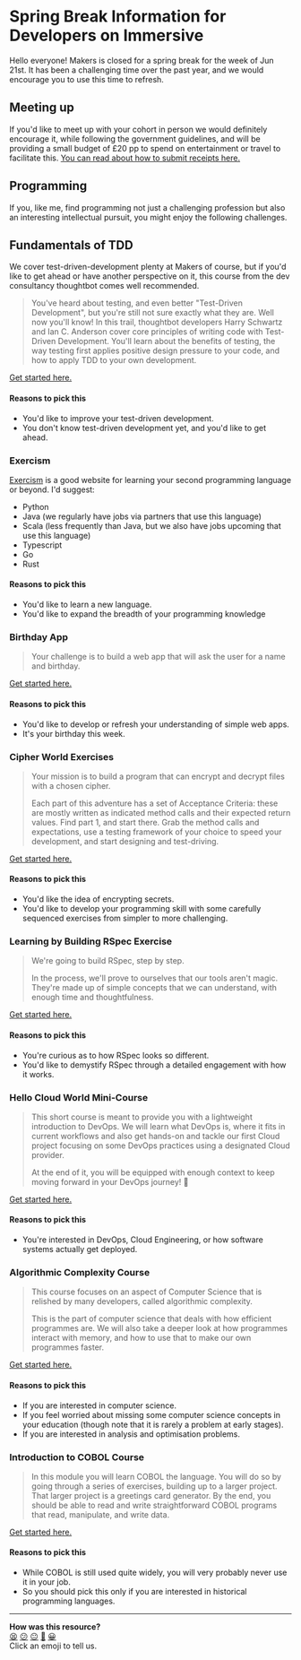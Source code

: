 # Spring Break Information for Developers on Immersive

Hello everyone! Makers is closed for a spring break for the week of Jun 21st. It has been a challenging time over the past year, and we would encourage you to use this time to refresh.

## Meeting up

If you'd like to meet up with your cohort in person we would definitely encourage it, while following the government guidelines, and will be providing a small budget of £20 pp to spend on entertainment or travel to facilitate this. [You can read about how to submit receipts here.](https://docs.google.com/document/d/1ROS4bZfghlJp7gRtpADtWTd0kTwRh1jpePBLk0nSC5A/edit#)

## Programming

If you, like me, find programming not just a challenging profession but also an interesting intellectual pursuit, you might enjoy the following challenges.

## Fundamentals of TDD

We cover test-driven-development plenty at Makers of course, but if you'd like to get ahead or have another perspective on it, this course from the dev consultancy thoughtbot comes well recommended.

> You've heard about testing, and even better "Test-Driven Development", but you're still not sure exactly what they are. Well now you'll know!
In this trail, thoughtbot developers Harry Schwartz and Ian C. Anderson cover core principles of writing code with Test-Driven Development. You'll learn about the benefits of testing, the way testing first applies positive design pressure to your code, and how to apply TDD to your own development.

[Get started here.](https://thoughtbot.com/upcase/fundamentals-of-tdd)

#### Reasons to pick this

* You'd like to improve your test-driven development.
* You don't know test-driven development yet, and you'd like to get ahead.

### Exercism

[Exercism](https://exercism.io) is a good website for learning your second programming language or beyond. I'd suggest:

* Python
* Java (we regularly have jobs via partners that use this language)
* Scala (less frequently than Java, but we also have jobs upcoming that use this language)
* Typescript
* Go
* Rust

#### Reasons to pick this

* You'd like to learn a new language.
* You'd like to expand the breadth of your programming knowledge

### Birthday App

> Your challenge is to build a web app that will ask the user for a name and birthday.

[Get started here.](https://github.com/makersacademy/course/blob/master/intro_to_the_web/post_challenges/birthday_app.md)

#### Reasons to pick this

* You'd like to develop or refresh your understanding of simple web apps.
* It's your birthday this week.

### Cipher World Exercises

> Your mission is to build a program that can encrypt and decrypt files with a chosen cipher.
>
> Each part of this adventure has a set of Acceptance Criteria: these are mostly written as indicated method calls and their expected return values. Find part 1, and start there. Grab the method calls and expectations, use a testing framework of your choice to speed your development, and start designing and test-driving.

[Get started here.](https://github.com/makersacademy/skills-workshops/tree/master/practicals/adventures/cipher-world)

#### Reasons to pick this

* You'd like the idea of encrypting secrets.
* You'd like to develop your programming skill with some carefully sequenced exercises from simpler to more challenging.

### Learning by Building RSpec Exercise

> We're going to build RSpec, step by step.
>
> In the process, we'll prove to ourselves that our tools aren't magic. They're made up of simple concepts that we can understand, with enough time and thoughtfulness.

[Get started here.](https://github.com/makersacademy/skills-workshops/blob/master/practicals/adventures/learning_by_building_rspec.md)

#### Reasons to pick this

* You're curious as to how RSpec looks so different.
* You'd like to demystify RSpec through a detailed engagement with how it works.

### Hello Cloud World Mini-Course

> This short course is meant to provide you with a lightweight introduction to DevOps. We will learn what DevOps is, where it fits in current workflows and also get hands-on and tackle our first Cloud project focusing on some DevOps practices using a designated Cloud provider.
>
> At the end of it, you will be equipped with enough context to keep moving forward in your DevOps journey! 🔮

[Get started here.](https://github.com/makersacademy/course/tree/master/devops)

#### Reasons to pick this

* You're interested in DevOps, Cloud Engineering, or how software systems actually get deployed.

### Algorithmic Complexity Course

> This course focuses on an aspect of Computer Science that is relished by many developers, called algorithmic complexity.
>
> This is the part of computer science that deals with how efficient programmes are. We will also take a deeper look at how programmes interact with memory, and how to use that to make our own programmes faster.

[Get started here.](https://github.com/makersacademy/course/tree/master/algorithmic_complexity)

#### Reasons to pick this

* If you are interested in computer science.
* If you feel worried about missing some computer science concepts in your education (though note that it is rarely a problem at early stages).
* If you are interested in analysis and optimisation problems.

### Introduction to COBOL Course

> In this module you will learn COBOL the language. You will do so by going through a series of exercises, building up to a larger project. That larger project is a greetings card generator. By the end, you should be able to read and write straightforward COBOL programs that read, manipulate, and write data.

[Get started here.](https://github.com/makersacademy/cobol-intro)

#### Reasons to pick this

* While COBOL is still used quite widely, you will very probably never use it in your job.
* So you should pick this only if you are interested in historical programming languages.

<!-- BEGIN GENERATED SECTION DO NOT EDIT -->

---

**How was this resource?**  
[😫](https://airtable.com/shrUJ3t7KLMqVRFKR?prefill_Repository=course&prefill_File=spring_break.md&prefill_Sentiment=😫) [😕](https://airtable.com/shrUJ3t7KLMqVRFKR?prefill_Repository=course&prefill_File=spring_break.md&prefill_Sentiment=😕) [😐](https://airtable.com/shrUJ3t7KLMqVRFKR?prefill_Repository=course&prefill_File=spring_break.md&prefill_Sentiment=😐) [🙂](https://airtable.com/shrUJ3t7KLMqVRFKR?prefill_Repository=course&prefill_File=spring_break.md&prefill_Sentiment=🙂) [😀](https://airtable.com/shrUJ3t7KLMqVRFKR?prefill_Repository=course&prefill_File=spring_break.md&prefill_Sentiment=😀)  
Click an emoji to tell us.

<!-- END GENERATED SECTION DO NOT EDIT -->
